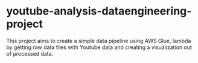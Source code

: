 # youtube-analysis-dataengineering-project
This project aims to create a simple data pipeline using AWS Glue, lambda by getting raw data files with Youtube data and creating a visualization out of processed data.
